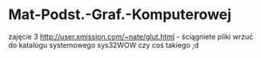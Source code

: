 Mat-Podst.-Graf.-Komputerowej
=============================

zajęcie 3
http://user.xmission.com/~nate/glut.html - ściągniete pliki wrzuć do katalogu systemowego sys32WOW czy coś takiego ;d 
